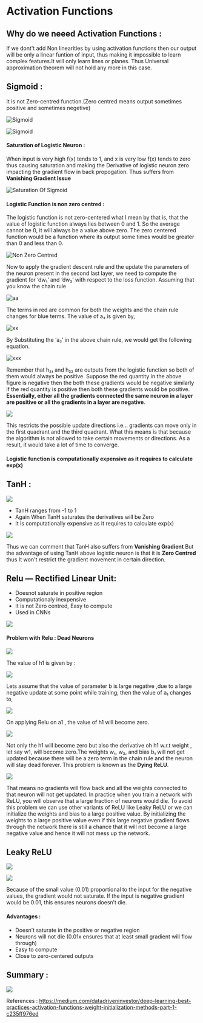 # Activation Functions

## Why do we neeed Activation Functions :

If we dont't add Non linearities by using activation functions then our output will be only a linear funtion of input, thus making it impossible to learn complex features.It will only learn lines or planes. Thus Universal approximation theorem will not hold any more in this case.

## Sigmoid : 

It is not Zero-centred function.(Zero centred means output sometimes positive and sometimes negetive)

![Sigmoid](https://miro.medium.com/max/4384/1*6A3A_rt4YmumHusvTvVTxw.png)

![Sigmoid](https://miro.medium.com/max/1298/1*cZXcFBwhVb54D0l1-ZAZ7Q.png)


#### Saturation of Logistic Neuron :

When input is very high f(x) tends to 1, and x is very low f(x) tends to zero thus causing saturation and making the Derivative of logistic neuron zero impacting the gradient flow in back propogation. Thus suffers from **Vanishing Gradient Issue**

![Saturation Of Sigmoid](https://miro.medium.com/max/794/1*Dtn5ZDBvNTIqB1IhMwqiZA.png)


#### Logistic Function is non zero centred :
The logistic function is not zero-centered what I mean by that is, that the value of logistic function always lies between 0 and 1. So the average cannot be 0, it will always be a value above zero. The zero centered function would be a function where its output some times would be greater than 0 and less than 0.

![Non Zero Centred](https://miro.medium.com/max/1072/1*RvoLOQn5H4hx2wjFABHb5w.png)

Now to apply the gradient descent rule and the update the parameters of the neuron present in the second last layer, we need to compute the gradient for ‘dw₁’ and ‘dw₂’ with respect to the loss function. Assuming that you know the chain rule

![aa](https://miro.medium.com/max/606/1*rajvDNJUPUmfo5-Y-lSJKw.png)

The terms in red are common for both the weights and the chain rule changes for blue terms. The value of a₃ is given by,

![xx](https://miro.medium.com/max/674/1*5WEk83XkrHFuFQyKeRyLjA.png)

By Substituting the ‘a₃’ in the above chain rule, we would get the following equation.

![xxx](https://miro.medium.com/max/626/1*oTx4cQ_DofTy9rp-n3sV0Q.png)

Remember that h₂₁ and h₂₂ are outputs from the logistic function so both of them would always be positive. Suppose the red quantity in the above figure is negative then the both these gradients would be negative similarly if the red quantity is positive then both these gradients would be positive. **Essentially, either all the gradients connected the same neuron in a layer are positive or all the gradients in a layer are negative**.

![](https://miro.medium.com/max/1228/1*lmow9ZxJL5Jyfwy84SN_nw.png)

This restricts the possible update directions i.e… gradients can move only in the first quadrant and the third quadrant. What this means is that because the algorithm is not allowed to take certain movements or directions. As a result, it would take a lot of time to converge.

#### Logistic function is computationally expensive as it requires to calculate exp(x)


## TanH :

![](https://miro.medium.com/max/1134/1*1FuDQCq9EPlPDMId4nmbNw.png)

* TanH ranges from -1 to 1
* Again When TanH saturates the derivatives will be Zero
* It is computationally expensive as it requires to calculate exp(x)

![](https://miro.medium.com/max/1218/1*__Skz8FEhSxJcgWN57PZsw.png)

Thus we can comment that TanH also suffers from **Vanishing Gradient** But the advantage of using TanH above logistic neuron is that it is **Zero Centred** thus It won't restrict the gradient movement in certain direction.


## Relu — Rectified Linear Unit: 

* Doesnot saturate in positive region
* Computationaly inexpensive
* It is not Zero centred, Easy to compute
* Used in CNNs


![](https://miro.medium.com/max/990/1*a-6BNtyuM2NNzKmcovUTdw.png)

#### Problem with Relu : Dead Neurons

![](https://miro.medium.com/max/413/1*76BCwFsm_yCitxTQ4nwyVA.png)

The value of h1 is given by :

![](https://miro.medium.com/max/1018/1*n-nLFA-oMQPYUnVcAWRXZw.png)

Lets assume that the value of parameter b is large negative ,due to a large negative update at some point while training, then the value of a₁ changes to,

![](https://miro.medium.com/max/1182/1*HR1FmHL1H6vMagsbTTBQCQ.png)

On applying Relu on a1 , the value of h1 will become zero.

![](https://miro.medium.com/max/914/1*wLUEnTGILJikhM4-4pRb9g.png)

Not only the h1 will become zero but also the derivative oh h1 w.r.t weight , let say w1, will become zero.The weights w₁, w₂, and bias b₁ will not get updated because there will be a zero term in the chain rule and the neuron will stay dead forever. This problem is known as the **Dying ReLU**.

![](https://miro.medium.com/max/958/1*kilDNZNFc9x4Y1JTEqPgcA.png)

That means no gradients will flow back and all the weights connected to that neuron will not get updated. In practice when you train a network with ReLU, you will observe that a large fraction of neurons would die. To avoid this problem we can use other variants of ReLU like Leaky ReLU or we can initialize the weights and bias to a large positive value. By initializing the weights to a large positive value even if this large negative gradient flows through the network there is still a chance that it will not become a large negative value and hence it will not mess up the network.


## Leaky ReLU

![](https://miro.medium.com/max/1084/1*uTnswLrP0HDPKvfSl_mDhA.png)

![](https://miro.medium.com/max/1000/1*VsEnYitSk5R7W12K5zP3cw.png)

Because of the small value (0.01) proportional to the input for the negative values, the gradient would not saturate. If the input is negative gradient would be 0.01, this ensures neurons doesn’t die.

#### Advantages :

* Doesn’t saturate in the positive or negative region
* Neurons will not die (0.01x ensures that at least small gradient will flow through)
* Easy to compute
* Close to zero-centered outputs



## Summary :

![](https://i.stack.imgur.com/cQTjk.png)


References :
https://medium.com/datadriveninvestor/deep-learning-best-practices-activation-functions-weight-initialization-methods-part-1-c235ff976ed


